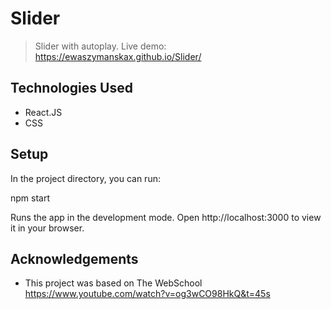 # Slider
> Slider with autoplay. 
> Live demo: https://ewaszymanskax.github.io/Slider/

## Technologies Used
- React.JS
- CSS

## Setup
In the project directory, you can run:

npm start

Runs the app in the development mode.
Open http://localhost:3000 to view it in your browser.


## Acknowledgements
- This project was based on The WebSchool https://www.youtube.com/watch?v=og3wCO98HkQ&t=45s


